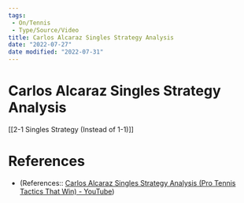 ```yaml
---
tags:
 - On/Tennis
 - Type/Source/Video
title: Carlos Alcaraz Singles Strategy Analysis
date: "2022-07-27"
date modified: "2022-07-31"
---
```


# Carlos Alcaraz Singles Strategy Analysis
[[2-1 Singles Strategy (Instead of 1-1)]]

# References
- (References:: [Carlos Alcaraz Singles Strategy Analysis (Pro Tennis Tactics That Win) - YouTube](https://www.youtube.com/watch?v=fzmf2Z2Xetw&t=728s))
